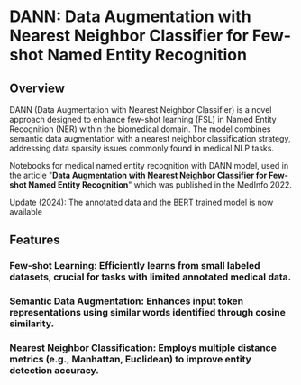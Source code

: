 # DANN: Data Augmentation with Nearest Neighbor Classifier for Few-shot Named Entity Recognition

## Overview

DANN (Data Augmentation with Nearest Neighbor Classifier) is a novel approach designed to enhance few-shot learning (FSL) in Named Entity Recognition (NER) within the biomedical domain. The model combines semantic data augmentation with a nearest neighbor classification strategy, addressing data sparsity issues commonly found in medical NLP tasks.

Notebooks for medical named entity recognition with DANN model, used in the article "**Data Augmentation with Nearest Neighbor Classifier for Few-shot Named Entity Recognition**" which was published in the MedInfo 2022.

Update (2024): The annotated data and the BERT trained model is now available

## Features

### Few-shot Learning: Efficiently learns from small labeled datasets, crucial for tasks with limited annotated medical data.
### Semantic Data Augmentation: Enhances input token representations using similar words identified through cosine similarity.
### Nearest Neighbor Classification: Employs multiple distance metrics (e.g., Manhattan, Euclidean) to improve entity detection accuracy.


